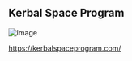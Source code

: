 ## Kerbal Space Program 



![Image](https://kerbalspaceprogram.com/en/wp-content/uploads/2015/04/kerbals_1024x768.jpg)

https://kerbalspaceprogram.com/
